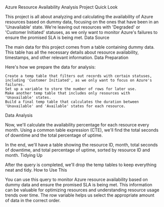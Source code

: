 Azure Resource Availability Analysis Project
Quick Look

This project is all about analyzing and calculating the availability of Azure resources based on dummy data, focusing on the ones that have been in an 'Unavailable' state. We're leaving out resources with 'Degraded' or 'Customer Initiated' statuses, as we only want to monitor Azure's failures to ensure the promised SLA is being met.
Data Source

The main data for this project comes from a table containing dummy data. This table has all the necessary details about resource availability, timestamps, and other relevant information.
Data Preparation

Here's how we prepare the data for analysis:

    Create a temp table that filters out records with certain statuses, including 'Customer Initiated', as we only want to focus on Azure's failures.
    Set up a variable to store the number of rows for later use.
    Make another temp table that includes only resources with 'Unavailable' states.
    Build a final temp table that calculates the duration between 'Unavailable' and 'Available' states for each resource.

Data Analysis

Now, we'll calculate the availability percentage for each resource every month. Using a common table expression (CTE), we'll find the total seconds of downtime and the total percentage of uptime.

In the end, we'll have a table showing the resource ID, month, total seconds of downtime, and total percentage of uptime, sorted by resource ID and month.
Tidying Up

After the query is completed, we'll drop the temp tables to keep everything neat and tidy.
How to Use This

You can use this query to monitor Azure resource availability based on dummy data and ensure the promised SLA is being met. This information can be valuable for optimizing resources and understanding resource usage trends over time. The row variable helps us select the appropriate amount of data in the correct order.
